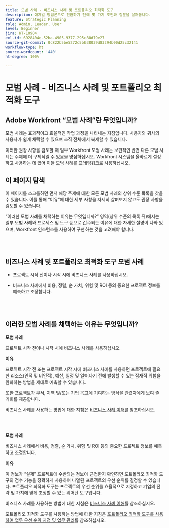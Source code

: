 ```yaml
---
title: 모범 사례 - 비즈니스 사례 및 포트폴리오 최적화 도구
description: 애자일 방법론으로 전환하기 전에 몇 가지 조언과 질문을 살펴봅니다.
feature: Strategic Planning
role: Admin, Leader, User
level: Beginner
jira: KT-10904
exl-id: 6928404e-52ba-4905-9377-295e80d79e27
source-git-commit: 0c822b5be5272c5b638039d83294b00d25c32141
workflow-type: ht
source-wordcount: '440'
ht-degree: 100%

---
```


# 모범 사례 - 비즈니스 사례 및 포트폴리오 최적화 도구

## Adobe Workfront “모범 사례”란 무엇입니까?

모범 사례는 효과적이고 효율적인 작업 과정을 나타내는 지침입니다. 사용자와 귀사의 사용자가 쉽게 채택할 수 있으며 조직 전체에서 복제할 수 있습니다.

이러한 권장 사항을 검토할 때 일부 Workfront 모범 사례는 보편적인 반면 다른 모범 사례는 주제에 더 구체적일 수 있음을 명심하십시오. Workfront 시스템을 올바르게 설정하고 사용하는 데 있어 이들 모범 사례를 프레임워크로 사용하십시오.

## 이 페이지 탐색

이 페이지를 스크롤하면 먼저 해당 주제에 대한 모든 모범 사례의 상위 수준 목록을 찾을 수 있습니다. 이를 통해 “이유”에 대한 세부 사항을 자세히 살펴보지 않고도 권장 사항을 검토할 수 있습니다.

“이러한 모범 사례를 채택하는 이유는 무엇입니까?” 영역(상위 수준의 목록 뒤)에서는 일부 모범 사례와 프로세스 및 도구 등으로 간주되는 이유에 대한 자세한 설명이 나와 있으며, Workfront 인스턴스를 사용하여 구현하는 것을 고려해야 합니다.

</br>
</br>

## 비즈니스 사례 및 포트폴리오 최적화 도구 모범 사례

* 프로젝트 시작 전이나 시작 시에 비즈니스 사례를 사용하십시오.

* 비즈니스 사례에서 비용, 정렬, 순 가치, 위험 및 ROI 등의 중요한 프로젝트 정보를 예측하고 조정합니다.

</br>
</br>

## 이러한 모범 사례를 채택하는 이유는 무엇입니까?

**모범 사례**

프로젝트 시작 전이나 시작 시에 비즈니스 사례를 사용하십시오.

**이유**

프로젝트 시작 전 또는 프로젝트 시작 시에 비즈니스 사례를 사용하면 프로젝트에 필요한 리소스(인적 및 비인적), 예산, 일정 및 일어나기 전에 발생할 수 있는 잠재적 위험을 완화하는 방법을 제대로 예측할 수 있습니다.

또한 프로젝트가 부서, 지역 및/또는 기업 목표에 기여하는 방식을 관련자에게 보여 줄 기회를 제공합니다.

비즈니스 사례를 사용하는 방법에 대한 지침은 [비즈니스 사례 이해](https://experienceleague.adobe.com/docs/workfront-learn/tutorials-workfront/manage-work/portfolios/introduction-to-the-business-case.html)를 참조하십시오.

</br>
</br>

**모범 사례**

비즈니스 사례에서 비용, 정렬, 순 가치, 위험 및 ROI 등의 중요한 프로젝트 정보를 예측하고 조정합니다.

**이유**

이 정보가 “실제” 프로젝트에 수반되는 정보에 근접한지 확인하면 포트폴리오 최적화 도구의 점수 기능을 정확하게 사용하여 나열된 프로젝트의 우선 순위를 결정할 수 있습니다. 포트폴리오 최적화 도구는 프로젝트의 우선 순위를 효율적으로 지정하고 기업의 전략 및 가치에 맞게 조정할 수 있는 뛰어난 도구입니다.

비즈니스 사례를 사용하는 방법에 대한 지침은 [비즈니스 사례 이해](https://experienceleague.adobe.com/docs/workfront-learn/tutorials-workfront/manage-work/portfolios/introduction-to-the-business-case.html)를 참조하십시오.

포트폴리오 최적화 도구를 사용하는 방법에 대한 지침은 [ 포트폴리오 최적화 도구를 사용하여 업무 우선 순위 지정 및 업무 관리](https://experienceleague.adobe.com/docs/workfront-learn/tutorials-workfront/manage-work/portfolios/prioritize-and-manage-work-with-portfolios.html)를 참조하십시오.

